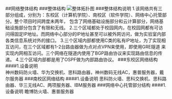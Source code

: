 ##网络整体结构
###整体结构
![整体拓扑图](https://www.processon.com/chart_image/589eae11e4b028637ab6a3b0.png)
###整体结构说明
1.该网络共有三部分组成，分别为：东校区（计算机学院）、南校区（软件学院）、网络中心托管部分。整个项目时间跨度未两年，
包含了网络基础设施部分和云计算部分，网络基础设施部分包含了有限和无线。
2.三个区域都处于校园网内，在校园网都有可访问得固定IP地址。而网络中心部分的IP地址甚至可以被外网访问，做为实验室内部
各类信息系统对外的接口。
3.三个区域内部都使用C类的私有IP地址，为了实现相互访问，在三个区域都有1-2台路由器做为点对点VPN来使用，即使用GRE隧道
来实现内网相互访问。三个网络在隧道内使用了BGP路由协议来实现路由信息的传递。
4.三个区域内部都是用了OSPF做为内部路由协议。
###东校区网络结构
####1.设备说明  
神州数码防火墙、华为交换机、思科路由器，神州数码无线AC，惠普服务器，戴尔服务器
###南校区网络结构
####1.设备说明
思科防火墙、思科交换机、思科路由器、华三无线AC、两项服务器、IBM服务器
###网络中心托管部分结构
####1.设备说明
瞻博防火墙、惠普服务器